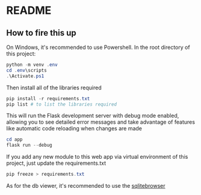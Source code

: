 # README

## How to fire this up

On Windows, it's recommended to use Powershell. In the root directory of this project:

```ps1
python -m venv .env
cd .env\scripts
.\Activate.ps1
```

Then install all of the libraries required
```ps1
pip install -r requirements.txt
pip list # to list the libraries required
```

This will run the Flask development server with debug mode enabled, allowing you to see detailed error messages and take advantage of features like automatic code reloading when changes are made

```ps1
cd app
flask run --debug
```

If you add any new module to this web app via virtual environment of this project,
just update the requirements.txt

```ps1
pip freeze > requirements.txt
```

As for the db viewer, it's recommended to use the [sqlitebrowser](https://sqlitebrowser.org/)
